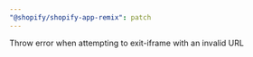 ```yaml
---
"@shopify/shopify-app-remix": patch
---
```


Throw error when attempting to exit-iframe with an invalid URL
